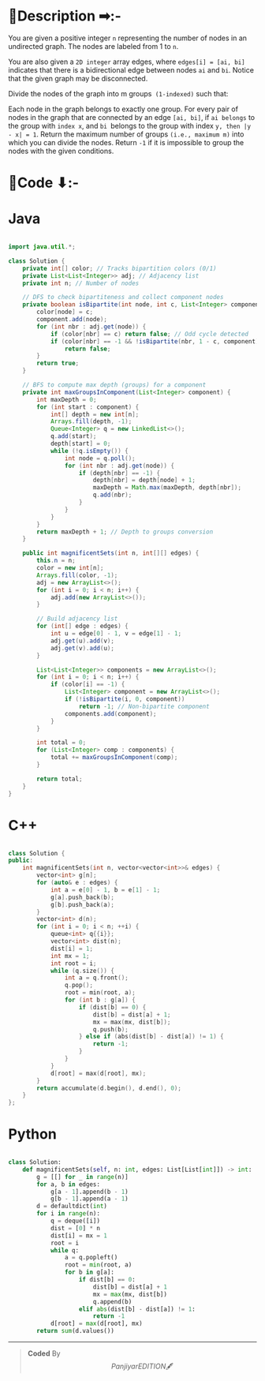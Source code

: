 # 📍Description ➡:-
<!-- Describe your first thoughts on how to solve this problem. -->
You are given a positive integer `n` representing the number of nodes in an undirected graph. The nodes are labeled from 1 to `n`.

You are also given a `2D integer` array edges, where `edges[i] = [ai, bi]` indicates that there is a bidirectional edge between nodes `ai` and `bi`. Notice that the given graph may be disconnected.

Divide the nodes of the graph into m groups` (1-indexed)` such that:

Each node in the graph belongs to exactly one group.
For every pair of nodes in the graph that are connected by an edge `[ai, bi]`, if `ai belongs` to the group with `index x`, and `bi `belongs to the group with index `y, then |y - x| = 1`.
Return the maximum number of groups `(i.e., maximum m)` into which you can divide the nodes. Return `-1` if it is impossible to group the nodes with the given conditions.


# 📝Code ⬇:-



# Java
```java []

import java.util.*;

class Solution {
    private int[] color; // Tracks bipartition colors (0/1)
    private List<List<Integer>> adj; // Adjacency list
    private int n; // Number of nodes

    // DFS to check bipartiteness and collect component nodes
    private boolean isBipartite(int node, int c, List<Integer> component) {
        color[node] = c;
        component.add(node);
        for (int nbr : adj.get(node)) {
            if (color[nbr] == c) return false; // Odd cycle detected
            if (color[nbr] == -1 && !isBipartite(nbr, 1 - c, component)) 
                return false;
        }
        return true;
    }

    // BFS to compute max depth (groups) for a component
    private int maxGroupsInComponent(List<Integer> component) {
        int maxDepth = 0;
        for (int start : component) {
            int[] depth = new int[n];
            Arrays.fill(depth, -1);
            Queue<Integer> q = new LinkedList<>();
            q.add(start);
            depth[start] = 0;
            while (!q.isEmpty()) {
                int node = q.poll();
                for (int nbr : adj.get(node)) {
                    if (depth[nbr] == -1) {
                        depth[nbr] = depth[node] + 1;
                        maxDepth = Math.max(maxDepth, depth[nbr]);
                        q.add(nbr);
                    }
                }
            }
        }
        return maxDepth + 1; // Depth to groups conversion
    }

    public int magnificentSets(int n, int[][] edges) {
        this.n = n;
        color = new int[n];
        Arrays.fill(color, -1);
        adj = new ArrayList<>();
        for (int i = 0; i < n; i++) {
            adj.add(new ArrayList<>());
        }

        // Build adjacency list
        for (int[] edge : edges) {
            int u = edge[0] - 1, v = edge[1] - 1;
            adj.get(u).add(v);
            adj.get(v).add(u);
        }

        List<List<Integer>> components = new ArrayList<>();
        for (int i = 0; i < n; i++) {
            if (color[i] == -1) {
                List<Integer> component = new ArrayList<>();
                if (!isBipartite(i, 0, component)) 
                    return -1; // Non-bipartite component
                components.add(component);
            }
        }

        int total = 0;
        for (List<Integer> comp : components) {
            total += maxGroupsInComponent(comp);
        }

        return total;
    }
}

```

# C++
``` cpp []

class Solution {
public:
    int magnificentSets(int n, vector<vector<int>>& edges) {
        vector<int> g[n];
        for (auto& e : edges) {
            int a = e[0] - 1, b = e[1] - 1;
            g[a].push_back(b);
            g[b].push_back(a);
        }
        vector<int> d(n);
        for (int i = 0; i < n; ++i) {
            queue<int> q{{i}};
            vector<int> dist(n);
            dist[i] = 1;
            int mx = 1;
            int root = i;
            while (q.size()) {
                int a = q.front();
                q.pop();
                root = min(root, a);
                for (int b : g[a]) {
                    if (dist[b] == 0) {
                        dist[b] = dist[a] + 1;
                        mx = max(mx, dist[b]);
                        q.push(b);
                    } else if (abs(dist[b] - dist[a]) != 1) {
                        return -1;
                    }
                }
            }
            d[root] = max(d[root], mx);
        }
        return accumulate(d.begin(), d.end(), 0);
    }
};
```

# Python
``` python []

class Solution:
    def magnificentSets(self, n: int, edges: List[List[int]]) -> int:
        g = [[] for _ in range(n)]
        for a, b in edges:
            g[a - 1].append(b - 1)
            g[b - 1].append(a - 1)
        d = defaultdict(int)
        for i in range(n):
            q = deque([i])
            dist = [0] * n
            dist[i] = mx = 1
            root = i
            while q:
                a = q.popleft()
                root = min(root, a)
                for b in g[a]:
                    if dist[b] == 0:
                        dist[b] = dist[a] + 1
                        mx = max(mx, dist[b])
                        q.append(b)
                    elif abs(dist[b] - dist[a]) != 1:
                        return -1
            d[root] = max(d[root], mx)
        return sum(d.values())
```

---

>    **Coded** By $$Panjiyar EDITION 🖋  $$

               
